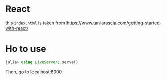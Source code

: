 # React

this `index.html` is taken from https://www.taniarascia.com/getting-started-with-react/

# Ho to use

```julia
julia> using LiveServer; serve()
```

Then, go to localhost:8000